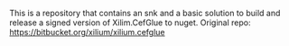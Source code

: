 This is a repository that contains an snk and a basic solution to build and release a signed version of Xilim.CefGlue to nuget. Original repo: https://bitbucket.org/xilium/xilium.cefglue
